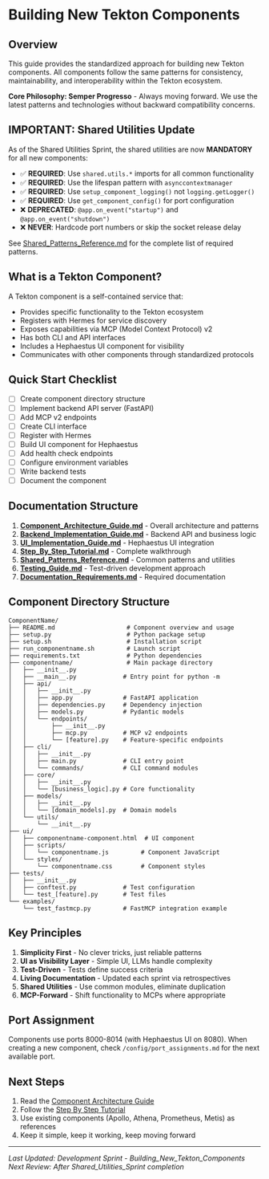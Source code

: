 # Building New Tekton Components

## Overview

This guide provides the standardized approach for building new Tekton components. All components follow the same patterns for consistency, maintainability, and interoperability within the Tekton ecosystem.

**Core Philosophy: Semper Progresso** - Always moving forward. We use the latest patterns and technologies without backward compatibility concerns.

## IMPORTANT: Shared Utilities Update

As of the Shared Utilities Sprint, the shared utilities are now **MANDATORY** for all new components:

- ✅ **REQUIRED**: Use `shared.utils.*` imports for all common functionality
- ✅ **REQUIRED**: Use the lifespan pattern with `asynccontextmanager`
- ✅ **REQUIRED**: Use `setup_component_logging()` not `logging.getLogger()`
- ✅ **REQUIRED**: Use `get_component_config()` for port configuration
- ❌ **DEPRECATED**: `@app.on_event("startup")` and `@app.on_event("shutdown")`
- ❌ **NEVER**: Hardcode port numbers or skip the socket release delay

See [Shared_Patterns_Reference.md](./Shared_Patterns_Reference.md) for the complete list of required patterns.

## What is a Tekton Component?

A Tekton component is a self-contained service that:
- Provides specific functionality to the Tekton ecosystem
- Registers with Hermes for service discovery
- Exposes capabilities via MCP (Model Context Protocol) v2
- Has both CLI and API interfaces
- Includes a Hephaestus UI component for visibility
- Communicates with other components through standardized protocols

## Quick Start Checklist

- [ ] Create component directory structure
- [ ] Implement backend API server (FastAPI)
- [ ] Add MCP v2 endpoints
- [ ] Create CLI interface
- [ ] Register with Hermes
- [ ] Build UI component for Hephaestus
- [ ] Add health check endpoints
- [ ] Configure environment variables
- [ ] Write backend tests
- [ ] Document the component

## Documentation Structure

1. **[Component_Architecture_Guide.md](./Component_Architecture_Guide.md)** - Overall architecture and patterns
2. **[Backend_Implementation_Guide.md](./Backend_Implementation_Guide.md)** - Backend API and business logic
3. **[UI_Implementation_Guide.md](./UI_Implementation_Guide.md)** - Hephaestus UI integration
4. **[Step_By_Step_Tutorial.md](./Step_By_Step_Tutorial.md)** - Complete walkthrough
5. **[Shared_Patterns_Reference.md](./Shared_Patterns_Reference.md)** - Common patterns and utilities
6. **[Testing_Guide.md](./Testing_Guide.md)** - Test-driven development approach
7. **[Documentation_Requirements.md](./Documentation_Requirements.md)** - Required documentation

## Component Directory Structure

```
ComponentName/
├── README.md                    # Component overview and usage
├── setup.py                     # Python package setup
├── setup.sh                     # Installation script
├── run_componentname.sh         # Launch script
├── requirements.txt             # Python dependencies
├── componentname/               # Main package directory
│   ├── __init__.py
│   ├── __main__.py             # Entry point for python -m
│   ├── api/
│   │   ├── __init__.py
│   │   ├── app.py              # FastAPI application
│   │   ├── dependencies.py     # Dependency injection
│   │   ├── models.py           # Pydantic models
│   │   └── endpoints/
│   │       ├── __init__.py
│   │       ├── mcp.py          # MCP v2 endpoints
│   │       └── [feature].py    # Feature-specific endpoints
│   ├── cli/
│   │   ├── __init__.py
│   │   ├── main.py             # CLI entry point
│   │   └── commands/           # CLI command modules
│   ├── core/
│   │   ├── __init__.py
│   │   └── [business_logic].py # Core functionality
│   ├── models/
│   │   ├── __init__.py
│   │   └── [domain_models].py  # Domain models
│   └── utils/
│       └── __init__.py
├── ui/
│   ├── componentname-component.html  # UI component
│   ├── scripts/
│   │   └── componentname.js         # Component JavaScript
│   └── styles/
│       └── componentname.css        # Component styles
├── tests/
│   ├── __init__.py
│   ├── conftest.py             # Test configuration
│   └── test_[feature].py       # Test files
└── examples/
    └── test_fastmcp.py         # FastMCP integration example

```

## Key Principles

1. **Simplicity First** - No clever tricks, just reliable patterns
2. **UI as Visibility Layer** - Simple UI, LLMs handle complexity
3. **Test-Driven** - Tests define success criteria
4. **Living Documentation** - Updated each sprint via retrospectives
5. **Shared Utilities** - Use common modules, eliminate duplication
6. **MCP-Forward** - Shift functionality to MCPs where appropriate

## Port Assignment

Components use ports 8000-8014 (with Hephaestus UI on 8080). When creating a new component, check `/config/port_assignments.md` for the next available port.

## Next Steps

1. Read the [Component Architecture Guide](./Component_Architecture_Guide.md)
2. Follow the [Step By Step Tutorial](./Step_By_Step_Tutorial.md)
3. Use existing components (Apollo, Athena, Prometheus, Metis) as references
4. Keep it simple, keep it working, keep moving forward

---

*Last Updated: Development Sprint - Building_New_Tekton_Components*  
*Next Review: After Shared_Utilities_Sprint completion*
